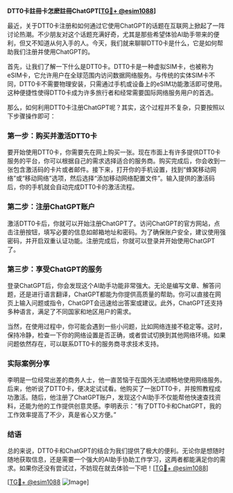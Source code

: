 **DTT0卡註冊卡怎麽註冊ChatGPT[[TG💪+ @esim1088](https://t.me/s/esim1088)]**

最近，关于DTT0卡注册和如何通过它使用ChatGPT的话题在互联网上掀起了一阵讨论热潮。不少朋友对这个话题充满好奇，尤其是那些希望体验AI助手带来的便利，但又不知道从何入手的人。今天，我们就来聊聊DTT0卡是什么，它是如何帮助我们注册并使用ChatGPT的。

首先，让我们了解一下什么是DTT0卡。DTT0卡是一种虚拟SIM卡，也被称为eSIM卡，它允许用户在全球范围内访问数据网络服务。与传统的实体SIM卡不同，DTT0卡不需要物理安装，只需通过手机或设备上的eSIM功能激活即可使用。这种便捷性使得DTT0卡成为许多旅行者和经常需要国际网络服务用户的首选。

那么，如何利用DTT0卡注册ChatGPT呢？其实，这个过程并不复杂，只要按照以下步骤操作即可：

### 第一步：购买并激活DTT0卡

要开始使用DTT0卡，你需要先在网上购买一张。现在市面上有许多提供DTT0卡服务的平台，你可以根据自己的需求选择适合的服务商。购买完成后，你会收到一张包含激活码的卡片或者邮件。接下来，打开你的手机设置，找到“蜂窝移动网络”或“移动网络”选项，然后选择“添加移动网络配置文件”。输入提供的激活码后，你的手机就会自动完成DTT0卡的激活流程。

### 第二步：注册ChatGPT账户

激活DTT0卡后，你就可以开始注册ChatGPT了。访问ChatGPT的官方网站，点击注册按钮，填写必要的信息如邮箱地址和密码。为了确保账户安全，建议使用强密码，并开启双重认证功能。注册完成后，你就可以登录并开始使用ChatGPT了。

### 第三步：享受ChatGPT的服务

登录ChatGPT后，你会发现这个AI助手功能非常强大。无论是编写文章、解答问题，还是进行语言翻译，ChatGPT都能为你提供高质量的帮助。你可以直接在网页上输入问题或指令，ChatGPT会迅速给出答案或建议。此外，ChatGPT还支持多种语言，满足了不同国家和地区用户的需求。

当然，在使用过程中，你可能会遇到一些小问题，比如网络连接不稳定等。这时，保持冷静，检查一下你的网络设置是否正确，或者尝试切换到其他网络环境。如果问题依然存在，可以联系DTT0卡的服务商寻求技术支持。

### 实际案例分享

李明是一位经常出差的商务人士，他一直苦恼于在国外无法顺畅地使用网络服务。后来，他听说了DTT0卡，便决定试试看。他购买了一张DTT0卡，并按照教程成功激活。随后，他注册了ChatGPT账户，发现这个AI助手不仅能帮他快速查找资料，还能为他的工作提供创意灵感。李明表示：“有了DTT0卡和ChatGPT，我的工作效率提高了不少，真是省心又方便。”

### 结语

总的来说，DTT0卡和ChatGPT的结合为我们提供了极大的便利。无论你是想随时随地获取信息，还是需要一个强大的AI助手协助工作学习，这两者都能满足你的需求。如果你还没有尝试过，不妨现在就去体验一下吧！[[TG💪+ @esim1088](https://t.me/s/esim1088)]

[[TG💪+ @esim1088](https://t.me/s/esim1088) ![Image](https://i.postimg.cc/4NQfJmqS/Snipaste-2025-05-13-00-14-12.png)]